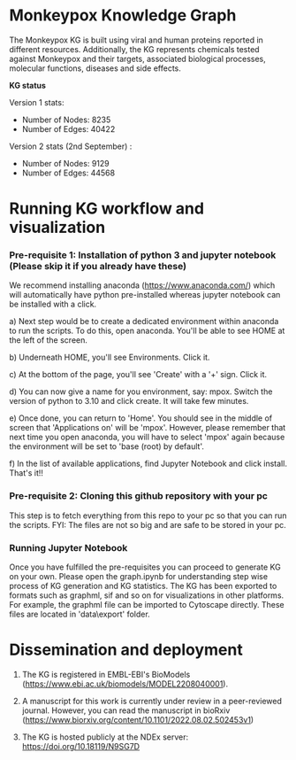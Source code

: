 

# Monkeypox Knowledge Graph

The Monkeypox KG is built using viral and human proteins reported in different resources. Additionally, the KG represents chemicals tested against Monkeypox and their targets, associated biological processes, molecular functions, diseases and side effects. 

**KG status**

Version 1 stats:

* Number of Nodes: 8235
* Number of Edges: 40422

Version 2 stats (2nd September) :

* Number of Nodes: 9129
* Number of Edges: 44568

# Running KG workflow and visualization  

### Pre-requisite 1: Installation of python 3 and jupyter notebook (Please skip it if you already have these)

We recommend installing anaconda (https://www.anaconda.com/) which will automatically have python pre-installed whereas jupyter notebook can be installed with a click. 

a) Next step would be to create a dedicated environment within anaconda to run the scripts. To do this, open anaconda. You'll be able to see HOME at the left of the screen.

b) Underneath HOME, you'll see Environments. Click it. 

c) At the bottom of the page, you'll see 'Create' with a '+' sign. Click it. 

d) You can now give a name for you environment, say: mpox. Switch the version of python to 3.10 and click create. It will take few minutes.

e) Once done, you can return to 'Home'. You should see in the middle of screen that 'Applications on' will be 'mpox'. However, please remember that next time you open anaconda, you will have to select 'mpox' again because the environment will be set to 'base (root) by default'.

f) In the list of available applications, find Jupyter Notebook and click install. That's it!!

### Pre-requisite 2: Cloning this github repository with your pc

This step is to fetch everything from this repo to your pc so that you can run the scripts. FYI: The files are not so big and are safe to be stored in your pc. 

### Running Jupyter Notebook

Once you have fulfilled the pre-requisites you can proceed to generate KG on your own. Please open the graph.ipynb for understanding step wise process of KG generation and KG statistics. The KG has been exported to formats such as graphml, sif and so on for visualizations in other platforms. For example, the graphml file can be imported to Cytoscape directly. These files are located in 'data\export' folder.

# Dissemination and deployment

1) The KG is registered in EMBL-EBI's BioModels (https://www.ebi.ac.uk/biomodels/MODEL2208040001). 

2) A manuscript for this work is currently under review in a peer-reviewed journal. However, you can read the manuscript in bioRxiv (https://www.biorxiv.org/content/10.1101/2022.08.02.502453v1)

3) The KG is hosted publicly at the NDEx server: https://doi.org/10.18119/N9SG7D 
